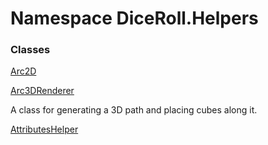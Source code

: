 # <a id="DiceRoll_Helpers"></a> Namespace DiceRoll.Helpers

### Classes

 [Arc2D](DiceRoll.Helpers.Arc2D.md)

 [Arc3DRenderer](DiceRoll.Helpers.Arc3DRenderer.md)

A class for generating a 3D path and placing cubes along it.

 [AttributesHelper](DiceRoll.Helpers.AttributesHelper.md)


